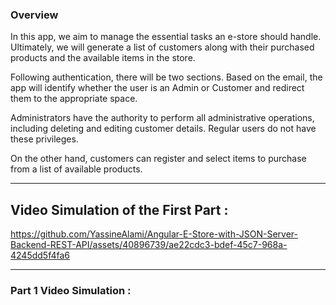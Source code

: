 <h3>Overview</h3>
In this app, we aim to manage the essential tasks an e-store should handle. Ultimately, we will generate a list of customers along with their purchased products and the available items in the store.

Following authentication, there will be two sections. Based on the email, the app will identify whether the user is an Admin or Customer and redirect them to the appropriate space.

Administrators have the authority to perform all administrative operations, including deleting and editing customer details. Regular users do not have these privileges.

On the other hand, customers can register and select items to purchase from a list of available products.

<hr>

<h2>Video Simulation of the First Part : </h2>


https://github.com/YassineAlami/Angular-E-Store-with-JSON-Server-Backend-REST-API/assets/40896739/ae22cdc3-bdef-45c7-968a-4245dd5f4fa6

<hr>

<h3>Part 1 Video Simulation :</h3>








